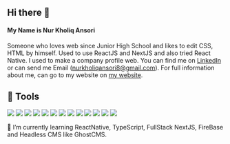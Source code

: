 ## Hi there 👋

#### My Name is Nur Kholiq Ansori

Someone who loves web since Junior High School and likes to edit CSS, HTML by himself. Used to use ReactJS and NextJS and also tried React Native. I used to make a company profile web. You can find me on [LinkedIn](http://www.linkedin.com/in/nurkholiqansori "My Linkedin") or can send me Email (nurkholiqansori8@gmail.com). For full information about me, can go to my website on <a href='https://www.nurkholiqansori.me' title='My Website' target='_blank'>my website</a>.

## 🔧 Tools
![](https://img.shields.io/badge/Code-HTML5-informational?style=flat&logo=html5&logoColor=white&color=2bbc8a)
![](https://img.shields.io/badge/Code-JavaScript-informational?style=flat&logo=javascript&logoColor=white&color=2bbc8a)
![](https://img.shields.io/badge/Code-ReactJS-informational?style=flat&logo=react&logoColor=white&color=2bbc8a)
![](https://img.shields.io/badge/Code-NextJS-informational?style=flat&logo=next.js&logoColor=white&color=2bbc8a)
![](https://img.shields.io/badge/Styling-CSS3-informational?style=flat&logo=css3&logoColor=white&color=2bbc8a)
![](https://img.shields.io/badge/Styling-Tailwind&nbsp;CSS-informational?style=flat&logo=tailwindcss&logoColor=white&color=2bbc8a)
![](https://img.shields.io/badge/Styling-Styled&nbsp;Components-informational?style=flat&logo=styled-components&logoColor=white&color=2bbc8a)
![](https://img.shields.io/badge/Styling-Material&nbsp;UI-informational?style=flat&logo=mui&logoColor=white&color=2bbc8a)
![](https://img.shields.io/badge/Styling-Bulma-informational?style=flat&logo=bulma&logoColor=white&color=2bbc8a)
![](https://img.shields.io/badge/DataBase-MySQL-informational?style=flat&logo=mysql&logoColor=white&color=2bbc8a)
![](https://img.shields.io/badge/DataBase-MongoDB-informational?style=flat&logo=mongodb&logoColor=white&color=2bbc8a)
![](https://img.shields.io/badge/Cloud-Vercel-informational?style=flat&logo=vercel&logoColor=white&color=000000)
![](https://img.shields.io/badge/CMS-WordPress-informational?style=flat&logo=wordpress&logoColor=white&color=2bbc8a)


🌱 I’m currently learning ReactNative, TypeScript, FullStack NextJS, FireBase and Headless CMS like GhostCMS.
